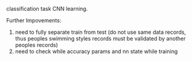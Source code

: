 classification task CNN learning.

Further Impovements:
1) need to fully separate train from test (do not use same data records, thus peoples swimming styles records must be validated by another peoples records)
2) need to check while accuracy params and nn state while training
